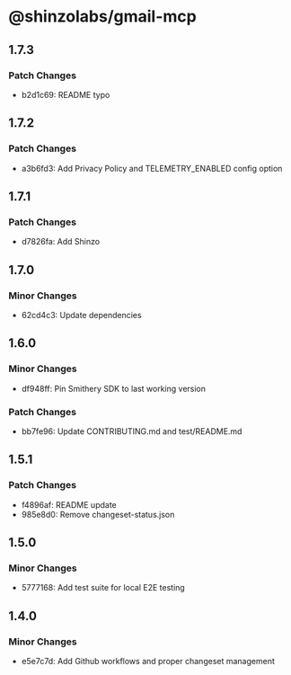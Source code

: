 # @shinzolabs/gmail-mcp

## 1.7.3

### Patch Changes

- b2d1c69: README typo

## 1.7.2

### Patch Changes

- a3b6fd3: Add Privacy Policy and TELEMETRY_ENABLED config option

## 1.7.1

### Patch Changes

- d7826fa: Add Shinzo

## 1.7.0

### Minor Changes

- 62cd4c3: Update dependencies

## 1.6.0

### Minor Changes

- df948ff: Pin Smithery SDK to last working version

### Patch Changes

- bb7fe96: Update CONTRIBUTING.md and test/README.md

## 1.5.1

### Patch Changes

- f4896af: README update
- 985e8d0: Remove changeset-status.json

## 1.5.0

### Minor Changes

- 5777168: Add test suite for local E2E testing

## 1.4.0

### Minor Changes

- e5e7c7d: Add Github workflows and proper changeset management
